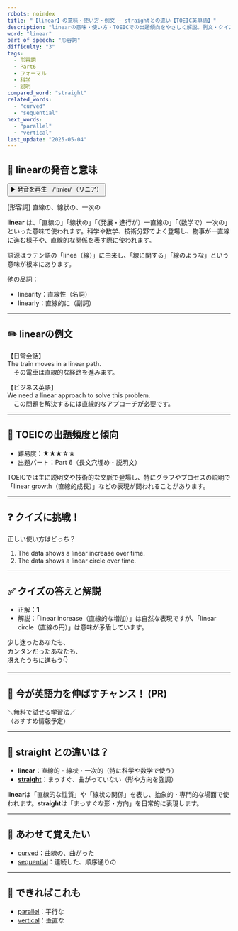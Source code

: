 ```yaml
---
robots: noindex
title: "【linear】の意味・使い方・例文 ― straightとの違い【TOEIC英単語】"
description: "linearの意味・使い方・TOEICでの出題傾向をやさしく解説。例文・クイズ付きでstraightとの違いもわかりやすく学べます。"
word: "linear"
part_of_speech: "形容詞"
difficulty: "3"
tags:
  - 形容詞
  - Part6
  - フォーマル
  - 科学
  - 説明
compared_word: "straight"
related_words:
  - "curved"
  - "sequential"
next_words:
  - "parallel"
  - "vertical"
last_update: "2025-05-04"
---
```


## 🔰 linearの発音と意味

<button class="play-audio" onclick="playTTS('linear')">
  <span class="play-audio-main">
    ▶️ 発音を再生　/ˈlɪniər/
  </span>
  <span class="play-audio-sub">
    （リニア）
  </span>
</button>

[形容詞] 直線の、線状の、一次の

**linear** は、「直線の」「線状の」「（発展・進行が）一直線の」「（数学で）一次の」といった意味で使われます。科学や数学、技術分野でよく登場し、物事が一直線に進む様子や、直線的な関係を表す際に使われます。

語源はラテン語の「linea（線）」に由来し、「線に関する」「線のような」という意味が根本にあります。

他の品詞：  
- linearity：直線性（名詞）
- linearly：直線的に（副詞）

---

## ✏️ linearの例文

【日常会話】  
The train moves in a linear path.  
　その電車は直線的な経路を進みます。

【ビジネス英語】  
We need a linear approach to solve this problem.  
　この問題を解決するには直線的なアプローチが必要です。

---

## 🎯 TOEICの出題頻度と傾向

- 難易度：★★★☆☆
- 出題パート：Part 6（長文穴埋め・説明文）

TOEICでは主に説明文や技術的な文脈で登場し、特にグラフやプロセスの説明で「linear growth（直線的成長）」などの表現が問われることがあります。

---

## ❓ クイズに挑戦！

正しい使い方はどっち？

1. The data shows a linear increase over time.  
2. The data shows a linear circle over time.

---

## ✅ クイズの答えと解説

- 正解：**1**
- 解説：「linear increase（直線的な増加）」は自然な表現ですが、「linear circle（直線の円）」は意味が矛盾しています。

少し迷ったあなたも、  
カンタンだったあなたも、  
冴えたうちに進もう👇️

---

## 🚀 今が英語力を伸ばすチャンス！ (PR)

<div class="info-center">
＼無料で試せる学習法／<br>  
（おすすめ情報予定）
</div>

---

## 🤔  straight との違いは？

- **linear**：直線的・線状・一次的（特に科学や数学で使う）
- **[straight](/word/straight/)**：まっすぐ、曲がっていない（形や方向を強調）

**linear**は「直線的な性質」や「線状の関係」を表し、抽象的・専門的な場面で使われます。**straight**は「まっすぐな形・方向」を日常的に表現します。

---

## 🧩 あわせて覚えたい

- [curved](/word/curved/)：曲線の、曲がった
- [sequential](/word/sequential/)：連続した、順序通りの

---

## 📖 できればこれも

- [parallel](/word/parallel/)：平行な
- [vertical](/word/vertical/)：垂直な

<!-- cvid: aid48_bid02 -->
